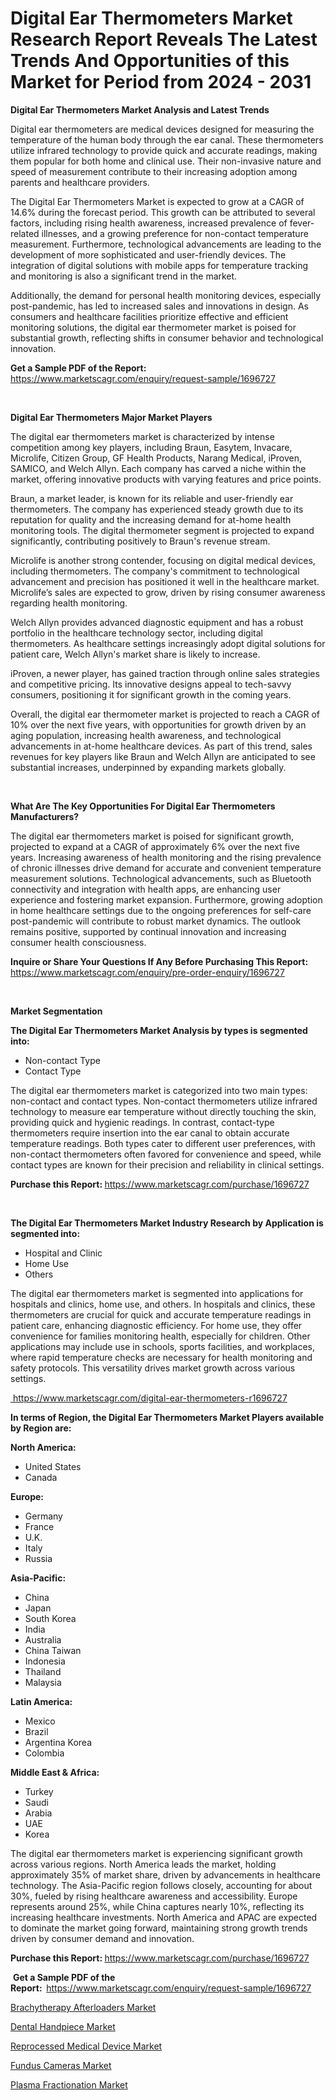 <p><h1>Digital Ear Thermometers Market Research Report Reveals The Latest Trends And Opportunities of this Market for Period from 2024 - 2031</h1></p><p><strong>Digital Ear Thermometers Market Analysis and Latest Trends</strong></p>
<p><p>Digital ear thermometers are medical devices designed for measuring the temperature of the human body through the ear canal. These thermometers utilize infrared technology to provide quick and accurate readings, making them popular for both home and clinical use. Their non-invasive nature and speed of measurement contribute to their increasing adoption among parents and healthcare providers.</p><p>The Digital Ear Thermometers Market is expected to grow at a CAGR of 14.6% during the forecast period. This growth can be attributed to several factors, including rising health awareness, increased prevalence of fever-related illnesses, and a growing preference for non-contact temperature measurement. Furthermore, technological advancements are leading to the development of more sophisticated and user-friendly devices. The integration of digital solutions with mobile apps for temperature tracking and monitoring is also a significant trend in the market. </p><p>Additionally, the demand for personal health monitoring devices, especially post-pandemic, has led to increased sales and innovations in design. As consumers and healthcare facilities prioritize effective and efficient monitoring solutions, the digital ear thermometer market is poised for substantial growth, reflecting shifts in consumer behavior and technological innovation.</p></p>
<p><strong>Get a Sample PDF of the Report:&nbsp;</strong> <a href="https://www.marketscagr.com/enquiry/request-sample/1696727?utm_campaign=1436&utm_medium=2&utm_source=Github&utm_content=ia&utm_term=20102024&utm_id=digital-ear-thermometers">https://www.marketscagr.com/enquiry/request-sample/1696727</a></p>
<p>&nbsp;</p>
<p><strong>Digital Ear Thermometers Major Market Players</strong></p>
<p><p>The digital ear thermometers market is characterized by intense competition among key players, including Braun, Easytem, Invacare, Microlife, Citizen Group, GF Health Products, Narang Medical, iProven, SAMICO, and Welch Allyn. Each company has carved a niche within the market, offering innovative products with varying features and price points.</p><p>Braun, a market leader, is known for its reliable and user-friendly ear thermometers. The company has experienced steady growth due to its reputation for quality and the increasing demand for at-home health monitoring tools. The digital thermometer segment is projected to expand significantly, contributing positively to Braun's revenue stream.</p><p>Microlife is another strong contender, focusing on digital medical devices, including thermometers. The company's commitment to technological advancement and precision has positioned it well in the healthcare market. Microlife’s sales are expected to grow, driven by rising consumer awareness regarding health monitoring.</p><p>Welch Allyn provides advanced diagnostic equipment and has a robust portfolio in the healthcare technology sector, including digital thermometers. As healthcare settings increasingly adopt digital solutions for patient care, Welch Allyn's market share is likely to increase.</p><p>iProven, a newer player, has gained traction through online sales strategies and competitive pricing. Its innovative designs appeal to tech-savvy consumers, positioning it for significant growth in the coming years.</p><p>Overall, the digital ear thermometer market is projected to reach a CAGR of 10% over the next five years, with opportunities for growth driven by an aging population, increasing health awareness, and technological advancements in at-home healthcare devices. As part of this trend, sales revenues for key players like Braun and Welch Allyn are anticipated to see substantial increases, underpinned by expanding markets globally.</p></p>
<p>&nbsp;</p>
<p><strong>What Are The Key Opportunities For Digital Ear Thermometers Manufacturers?</strong></p>
<p><p>The digital ear thermometers market is poised for significant growth, projected to expand at a CAGR of approximately 6% over the next five years. Increasing awareness of health monitoring and the rising prevalence of chronic illnesses drive demand for accurate and convenient temperature measurement solutions. Technological advancements, such as Bluetooth connectivity and integration with health apps, are enhancing user experience and fostering market expansion. Furthermore, growing adoption in home healthcare settings due to the ongoing preferences for self-care post-pandemic will contribute to robust market dynamics. The outlook remains positive, supported by continual innovation and increasing consumer health consciousness.</p></p>
<p><strong>Inquire or Share Your Questions If Any Before Purchasing This Report:</strong> <a href="https://www.marketscagr.com/enquiry/pre-order-enquiry/1696727?utm_campaign=1436&utm_medium=2&utm_source=Github&utm_content=ia&utm_term=20102024&utm_id=digital-ear-thermometers">https://www.marketscagr.com/enquiry/pre-order-enquiry/1696727</a></p>
<p>&nbsp;</p>
<p><strong>Market Segmentation</strong></p>
<p><strong>The Digital Ear Thermometers Market Analysis by types is segmented into:</strong></p>
<p><ul><li>Non-contact Type</li><li>Contact Type</li></ul></p>
<p><p>The digital ear thermometers market is categorized into two main types: non-contact and contact types. Non-contact thermometers utilize infrared technology to measure ear temperature without directly touching the skin, providing quick and hygienic readings. In contrast, contact-type thermometers require insertion into the ear canal to obtain accurate temperature readings. Both types cater to different user preferences, with non-contact thermometers often favored for convenience and speed, while contact types are known for their precision and reliability in clinical settings.</p></p>
<p><strong>Purchase this Report:&nbsp;</strong><a href="https://www.marketscagr.com/purchase/1696727?utm_campaign=1436&utm_medium=2&utm_source=Github&utm_content=ia&utm_term=20102024&utm_id=digital-ear-thermometers">https://www.marketscagr.com/purchase/1696727</a></p>
<p>&nbsp;</p>
<p><strong>The Digital Ear Thermometers Market Industry Research by Application is segmented into:</strong></p>
<p><ul><li>Hospital and Clinic</li><li>Home Use</li><li>Others</li></ul></p>
<p><p>The digital ear thermometers market is segmented into applications for hospitals and clinics, home use, and others. In hospitals and clinics, these thermometers are crucial for quick and accurate temperature readings in patient care, enhancing diagnostic efficiency. For home use, they offer convenience for families monitoring health, especially for children. Other applications may include use in schools, sports facilities, and workplaces, where rapid temperature checks are necessary for health monitoring and safety protocols. This versatility drives market growth across various settings.</p></p>
<p><a href="https://www.marketscagr.com/digital-ear-thermometers-r1696727?utm_campaign=1436&utm_medium=2&utm_source=Github&utm_content=ia&utm_term=20102024&utm_id=digital-ear-thermometers">&nbsp;https://www.marketscagr.com/digital-ear-thermometers-r1696727</a></p>
<p><strong>In terms of Region, the Digital Ear Thermometers Market Players available by Region are:</strong></p>
<p>
    <p> <strong> North America: </strong>
        <ul>
            <li>United States</li>
            <li>Canada</li>
        </ul>
        </p> 
    <p> <strong> Europe: </strong>
        <ul>
            <li>Germany</li>
            <li>France</li>
            <li>U.K.</li>
            <li>Italy</li>
            <li>Russia</li>
        </ul>
        </p> 
    <p> <strong> Asia-Pacific: </strong>
        <ul>
            <li>China</li>
            <li>Japan</li>
            <li>South Korea</li>
            <li>India</li>
            <li>Australia</li>
            <li>China Taiwan</li>
            <li>Indonesia</li>
            <li>Thailand</li>
            <li>Malaysia</li>
        </ul>
        </p> 
    <p> <strong> Latin America: </strong>
        <ul>
            <li>Mexico</li>
            <li>Brazil</li>
            <li>Argentina Korea</li>
            <li>Colombia</li>
        </ul>
        </p> 
    <p> <strong> Middle East & Africa: </strong>
        <ul>
            <li>Turkey</li>
            <li>Saudi</li>
            <li>Arabia</li>
            <li>UAE</li>
            <li>Korea</li>
        </ul>
    </p>
    </p>
<p><p>The digital ear thermometers market is experiencing significant growth across various regions. North America leads the market, holding approximately 35% of market share, driven by advancements in healthcare technology. The Asia-Pacific region follows closely, accounting for about 30%, fueled by rising healthcare awareness and accessibility. Europe represents around 25%, while China captures nearly 10%, reflecting its increasing healthcare investments. North America and APAC are expected to dominate the market going forward, maintaining strong growth trends driven by consumer demand and innovation.</p></p>
<p><strong>Purchase this Report: </strong><a href="https://www.marketscagr.com/purchase/1696727?utm_campaign=1436&utm_medium=2&utm_source=Github&utm_content=ia&utm_term=20102024&utm_id=digital-ear-thermometers">https://www.marketscagr.com/purchase/1696727</a></p>
<p>&nbsp;<strong>Get a Sample PDF of the Report:&nbsp;&nbsp;</strong><a href="https://www.marketscagr.com/enquiry/request-sample/1696727?utm_campaign=1436&utm_medium=2&utm_source=Github&utm_content=ia&utm_term=20102024&utm_id=digital-ear-thermometers">https://www.marketscagr.com/enquiry/request-sample/1696727</a></p>
<p><strong></strong></p>
<p><p><a href="https://www.linkedin.com/pulse/global-brachytherapy-afterloaders-market-focus-application-8jkqe?utm_campaign=1436&utm_medium=2&utm_source=Github&utm_content=ia&utm_term=20102024&utm_id=digital-ear-thermometers">Brachytherapy Afterloaders Market</a></p><p><a href="https://www.linkedin.com/pulse/navigating-dental-handpiece-market-expert-analysis-forecast-xbbze?utm_campaign=1436&utm_medium=2&utm_source=Github&utm_content=ia&utm_term=20102024&utm_id=digital-ear-thermometers">Dental Handpiece Market</a></p><p><a href="https://www.linkedin.com/pulse/strategic-market-insights-global-reprocessed-medical-device-mczee?utm_campaign=1436&utm_medium=2&utm_source=Github&utm_content=ia&utm_term=20102024&utm_id=digital-ear-thermometers">Reprocessed Medical Device Market</a></p><p><a href="https://www.linkedin.com/pulse/disruption-innovation-fundus-cameras-industry-market-analysis-6mfae?utm_campaign=1436&utm_medium=2&utm_source=Github&utm_content=ia&utm_term=20102024&utm_id=digital-ear-thermometers">Fundus Cameras Market</a></p><p><a href="https://www.linkedin.com/pulse/global-plasma-fractionation-market-opportunities-forecast-ub2ye?utm_campaign=1436&utm_medium=2&utm_source=Github&utm_content=ia&utm_term=20102024&utm_id=digital-ear-thermometers">Plasma Fractionation Market</a></p></p>